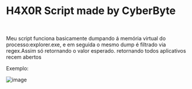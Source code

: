 <h1> H4X0R Script made by CyberByte   </h1>
<br>
<p> Meu script funciona basicamente dumpando  á memória virtual do processo:explorer.exe, e em seguida o mesmo dump é filtrado via regex.Assim só retornando o valor esperado. retornando todos aplicativos recem abertos </p>
<p>Exemplo:</p>

![image](https://github.com/user07777/PcaExplorer/assets/140452913/37ba6af6-3654-44d6-837c-c1283207385d)
